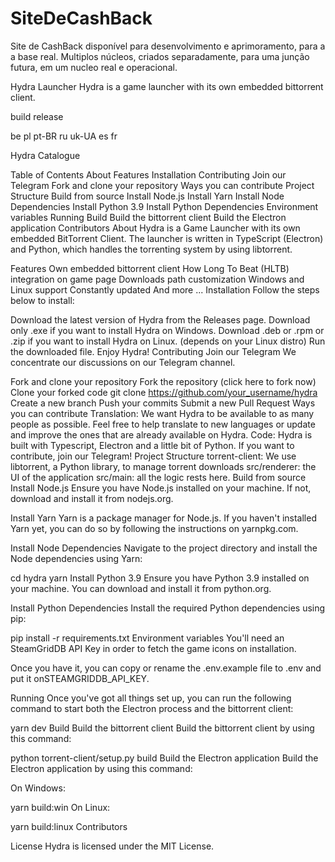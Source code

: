 # SiteDeCashBack
Site de CashBack disponível para desenvolvimento e aprimoramento, para a a base real.
Multiplos núcleos, criados separadamente, para uma junção futura, em um nucleo real e operacional.

Hydra Launcher
Hydra is a game launcher with its own embedded bittorrent client.

build release

be pl pt-BR ru uk-UA es fr

Hydra Catalogue

Table of Contents
About
Features
Installation
Contributing
Join our Telegram
Fork and clone your repository
Ways you can contribute
Project Structure
Build from source
Install Node.js
Install Yarn
Install Node Dependencies
Install Python 3.9
Install Python Dependencies
Environment variables
Running
Build
Build the bittorrent client
Build the Electron application
Contributors
About
Hydra is a Game Launcher with its own embedded BitTorrent Client.
The launcher is written in TypeScript (Electron) and Python, which handles the torrenting system by using libtorrent.

Features
Own embedded bittorrent client
How Long To Beat (HLTB) integration on game page
Downloads path customization
Windows and Linux support
Constantly updated
And more ...
Installation
Follow the steps below to install:

Download the latest version of Hydra from the Releases page.
Download only .exe if you want to install Hydra on Windows.
Download .deb or .rpm or .zip if you want to install Hydra on Linux. (depends on your Linux distro)
Run the downloaded file.
Enjoy Hydra!
Contributing
Join our Telegram
We concentrate our discussions on our Telegram channel.

Fork and clone your repository
Fork the repository (click here to fork now)
Clone your forked code git clone https://github.com/your_username/hydra
Create a new branch
Push your commits
Submit a new Pull Request
Ways you can contribute
Translation: We want Hydra to be available to as many people as possible. Feel free to help translate to new languages or update and improve the ones that are already available on Hydra.
Code: Hydra is built with Typescript, Electron and a little bit of Python. If you want to contribute, join our Telegram!
Project Structure
torrent-client: We use libtorrent, a Python library, to manage torrent downloads
src/renderer: the UI of the application
src/main: all the logic rests here.
Build from source
Install Node.js
Ensure you have Node.js installed on your machine. If not, download and install it from nodejs.org.

Install Yarn
Yarn is a package manager for Node.js. If you haven't installed Yarn yet, you can do so by following the instructions on yarnpkg.com.

Install Node Dependencies
Navigate to the project directory and install the Node dependencies using Yarn:

cd hydra
yarn
Install Python 3.9
Ensure you have Python 3.9 installed on your machine. You can download and install it from python.org.

Install Python Dependencies
Install the required Python dependencies using pip:

pip install -r requirements.txt
Environment variables
You'll need an SteamGridDB API Key in order to fetch the game icons on installation.

Once you have it, you can copy or rename the .env.example file to .env and put it onSTEAMGRIDDB_API_KEY.

Running
Once you've got all things set up, you can run the following command to start both the Electron process and the bittorrent client:

yarn dev
Build
Build the bittorrent client
Build the bittorrent client by using this command:

python torrent-client/setup.py build
Build the Electron application
Build the Electron application by using this command:

On Windows:

yarn build:win
On Linux:

yarn build:linux
Contributors

License
Hydra is licensed under the MIT License.
